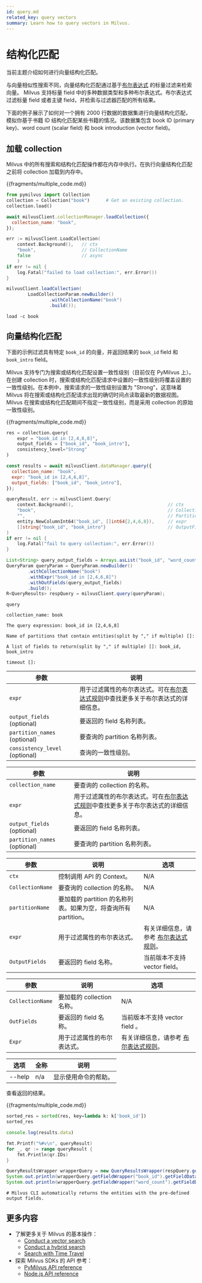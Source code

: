 ```yaml
---
id: query.md
related_key: query vectors
summary: Learn how to query vectors in Milvus.
---
```


# 结构化匹配



当前主题介绍如何进行向量结构化匹配。

与向量相似性搜索不同，向量结构化匹配通过基于[布尔表达式](boolean.md) 的标量过滤来检索向量。 Milvus 支持标量 field 中的多种数据类型和多种布尔表达式。布尔表达式过滤标量 field 或者主键 field，并检索与过滤器匹配的所有结果。

下面的例子展示了如何对一个拥有 2000 行数据的数据集进行向量结构化匹配，模拟你基于书籍 ID 结构化匹配某些书籍的情况。该数据集包含 book ID (primary key)、word count (scalar field) 和 book introduction (vector field)。


## 加载 collection

Milvus 中的所有搜索和结构化匹配操作都在内存中执行。在执行向量结构化匹配之前将 collection 加载到内存中。

{{fragments/multiple_code.md}}

```python
from pymilvus import Collection
collection = Collection("book")      # Get an existing collection.
collection.load()
```

```javascript
await milvusClient.collectionManager.loadCollection({
  collection_name: "book",
});
```

```go
err := milvusClient.LoadCollection(
    context.Background(),   // ctx
    "book",                 // CollectionName
    false                   // async
    )
if err != nil {
    log.Fatal("failed to load collection:", err.Error())
}
```

```java
milvusClient.loadCollection(
        LoadCollectionParam.newBuilder()
                .withCollectionName("book")
                .build());
```

```shell
load -c book
```

## 向量结构化匹配

下面的示例过滤具有特定 `book_id` 的向量，并返回结果的 `book_id` field 和 `book_intro` field。

Milvus 支持专门为搜索或结构化匹配设置一致性级别（目前仅在 PyMilvus 上）。在创建 collection 时，搜索或结构化匹配请求中设置的一致性级别将覆盖设置的一致性级别。在本例中，搜索请求的一致性级别设置为 "Strong"，这意味着 Milvus 将在搜索或结构化匹配请求出现的确切时间点读取最新的数据视图。Milvus 在搜索或结构化匹配期间不指定一致性级别，而是采用 collection 的原始一致性级别。

{{fragments/multiple_code.md}}

```python
res = collection.query(
	expr = "book_id in [2,4,6,8]", 
	output_fields = ["book_id", "book_intro"],
	consistency_level="Strong"
)
```

```javascript
const results = await milvusClient.dataManager.query({
  collection_name: "book",
  expr: "book_id in [2,4,6,8]",
  output_fields: ["book_id", "book_intro"],
});
```

```go
queryResult, err := milvusClient.Query(
	context.Background(),                                   // ctx
	"book",                                                 // CollectionName
	"",                                                     // PartitionName
	entity.NewColumnInt64("book_id", []int64{2,4,6,8}),     // expr
	[]string{"book_id", "book_intro"}                       // OutputFields
)
if err != nil {
	log.Fatal("fail to query collection:", err.Error())
}
```

```java
List<String> query_output_fields = Arrays.asList("book_id", "word_count");
QueryParam queryParam = QueryParam.newBuilder()
        .withCollectionName("book")
        .withExpr("book_id in [2,4,6,8]")
        .withOutFields(query_output_fields)
        .build();
R<QueryResults> respQuery = milvusClient.query(queryParam);
```

```shell
query

collection_name: book

The query expression: book_id in [2,4,6,8]

Name of partitions that contain entities(split by "," if multiple) []:

A list of fields to return(split by "," if multiple) []: book_id, book_intro

timeout []:
```

<table class="language-python">
	<thead>
	<tr>
		<th>参数</th>
		<th>说明</th>
	</tr>
	</thead>
	<tbody>
	<tr>
		<td><code>expr</code></td>
		<td>用于过滤属性的布尔表达式。可在<a href="boolean.md">布尔表达式规则</a>中查找更多关于布尔表达式的详细信息。</td>
	</tr>
	<tr>
		<td><code>output_fields</code> (optional)</td>
		<td>要返回的 field 名称列表。</td>
	</tr>
	<tr>
		<td><code>partition_names</code> (optional)</td>
		<td>要查询的 partition 名称列表。</td>
	</tr>
	<tr>
		<td><code>consistency_level</code> (optional)</td>
		<td>查询的一致性级别。</td>
	</tr>
	</tbody>
</table>


<table class="language-javascript">
	<thead>
	<tr>
		<th>参数</th>
		<th>说明</th>
	</tr>
	</thead>
	<tbody>
	<tr>
		<td><code>collection_name</code></td>
		<td>要查询的 collection 的名称。</td>
	</tr>
	<tr>
		<td><code>expr</code></td>
		<td>用于过滤属性的布尔表达式。可在<a href="boolean.md">布尔表达式规则</a>中查找更多关于布尔表达式的详细信息。</td>
	</tr>
	<tr>
		<td><code>output_fields</code> (optional)</td>
		<td>要返回的 field 名称列表。</td>
	</tr>
	<tr>
		<td><code>partition_names</code> (optional)</td>
		<td>要查询的 partition 名称列表。</td>
	</tr>
	</tbody>
</table>

<table class="language-go">
	<thead>
	<tr>
		<th>参数</th>
		<th>说明</th>
    <th>选项</th>
	</tr>
	</thead>
	<tbody>
  <tr>
    <td><code>ctx</code></td>
    <td>控制调用 API 的 Context。</td>
    <td>N/A</td>
  </tr>
  <tr>
    <td><code>CollectionName</code></td>
    <td>要查询的 collection 的名称。</td>
    <td>N/A</td>
  </tr>
  <tr>
    <td><code>partitionName</code></td>
    <td>要加载的 partition 的名称列表。如果为空，将查询所有 partition。</td>
    <td>N/A</td>
  </tr>
  <tr>
		<td><code>expr</code></td>
		<td>用于过滤属性的布尔表达式。</td>
    <td>有关详细信息，请参考 <a href="boolean.md">布尔表达式规则</a>。</td>
	</tr>
    <tr>
		<td><code>OutputFields</code></td>
		<td>要返回的 field 名称。</td>
    	<td>当前版本不支持 vector field。</td>
	</tr>
	</tbody>
</table>

<table class="language-java">
	<thead>
	<tr>
		<th>参数</th>
		<th>说明</th>
    <th>选项</th>
	</tr>
	</thead>
	<tbody>
	<tr>
    <td><code>CollectionName</code></td>
    <td>要加载的 collection 名称。</td>
    <td>N/A</td>
  </tr>
  <tr>
		<td><code>OutFields</code></td>
		<td>要返回的 field 名称。</td>
    <td>当前版本不支持 vector field 。</td>
	</tr>
  <tr>
		<td><code>Expr</code></td>
		<td>用于过滤属性的布尔表达式。</td>
    <td>有关详细信息，请参考 <a href="boolean.md">布尔表达式规则</a>。</td>
	</tr>
	</tbody>
</table>


<table class="language-shell">
    <thead>
        <tr>
            <th>选项</th>
            <th>全称</th>
            <th>说明</th>
        </tr>
    </thead>
    <tbody>
        <tr>
            <td>--help</td>
            <td>n/a</td>
            <td>显示使用命令的帮助。</td>
        </tr>
    </tbody>
</table>


查看返回的结果。

{{fragments/multiple_code.md}}

```python
sorted_res = sorted(res, key=lambda k: k['book_id'])
sorted_res
```

```javascript
console.log(results.data)
```

```go
fmt.Printf("%#v\n", queryResult)
for _, qr := range queryResult {
	fmt.Println(qr.IDs)
}
```

```java
QueryResultsWrapper wrapperQuery = new QueryResultsWrapper(respQuery.getData());
System.out.println(wrapperQuery.getFieldWrapper("book_id").getFieldData());
System.out.println(wrapperQuery.getFieldWrapper("word_count").getFieldData());
```

```shell
# Milvus CLI automatically returns the entities with the pre-defined output fields.
```

## 更多内容

- 了解更多关于 Milvus 的基本操作：
  - [Conduct a vector search](search.md)
  - [Conduct a hybrid search](hybridsearch.md)
  - [Search with Time Travel](timetravel.md)
- 探索 Milvus SDKs 的 API 参考：
  - [PyMilvus API reference](/api-reference/pymilvus/v{{var.milvus_python_sdk_version}}/tutorial.html)
  - [Node.js API reference](/api-reference/node/v{{var.milvus_node_sdk_version}}/tutorial.html)
